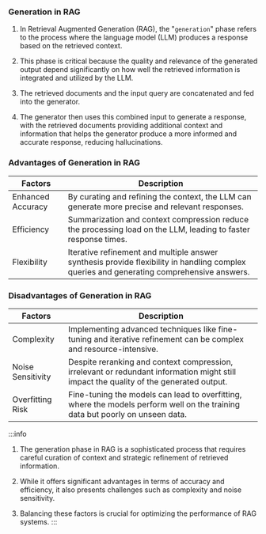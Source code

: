 ### Generation in RAG

1. In Retrieval Augmented Generation (RAG), the "`generation`" phase refers to
   the process where the language model (LLM) produces a response based on the
   retrieved context.

2. This phase is critical because the quality and relevance of the generated
   output depend significantly on how well the retrieved information is
   integrated and utilized by the LLM.

3. The retrieved documents and the input query are concatenated and fed into the
   generator.

4. The generator then uses this combined input to generate a response, with the
   retrieved documents providing additional context and information that helps
   the generator produce a more informed and accurate response, reducing
   hallucinations.

### Advantages of Generation in RAG

<table class="table-size-for-cloud-services">
    <thead>
        <tr>
            <th>Factors</th>
            <th>Description</th>
        </tr>
    </thead>
    <tbody>
        <tr>
            <td class="custom-header">Enhanced Accuracy</td>
            <td>By curating and refining the context, the LLM can generate more precise and relevant responses.</td>
        </tr>
        <tr>
            <td class="custom-header">Efficiency</td>
            <td>Summarization and context compression reduce the processing load on the LLM, leading to faster response times.</td>
        </tr>
        <tr>
            <td class="custom-header">Flexibility</td>
            <td>Iterative refinement and multiple answer synthesis provide flexibility in handling complex queries and generating comprehensive answers.</td>
        </tr>
    </tbody>
</table>

### Disadvantages of Generation in RAG

<table class="table-size-for-cloud-services">
    <thead>
        <tr>
            <th>Factors</th>
            <th>Description</th>
        </tr>
    </thead>
    <tbody>
        <tr>
            <td class="custom-header">Complexity</td>
            <td>Implementing advanced techniques like fine-tuning and iterative refinement can be complex and resource-intensive.</td>
        </tr>
        <tr>
            <td class="custom-header">Noise Sensitivity</td>
            <td>Despite reranking and context compression, irrelevant or redundant information might still impact the quality of the generated output.</td>
        </tr>
        <tr>
            <td class="custom-header">Overfitting Risk</td>
            <td>Fine-tuning the models can lead to overfitting, where the models perform well on the training data but poorly on unseen data.</td>
        </tr>
    </tbody>
</table>

:::info

1. The generation phase in RAG is a sophisticated process that requires careful
   curation of context and strategic refinement of retrieved information.

2. While it offers significant advantages in terms of accuracy and efficiency,
   it also presents challenges such as complexity and noise sensitivity.

3. Balancing these factors is crucial for optimizing the performance of RAG
   systems. 
:::
